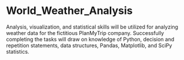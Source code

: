 # World_Weather_Analysis
Analysis, visualization, and statistical skills will be utilized for analyzing weather data for the fictitious PlanMyTrip company. Successfully completing the tasks will draw on knowledge of Python, decision and repetition statements, data structures, Pandas, Matplotlib, and SciPy statistics.
